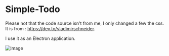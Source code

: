 # Simple-Todo
Please not that the code source isn't from me, I only changed a few the css. 
It is from : https://dev.to/vladimirschneider.

I use it as an Electron application.

![image](https://user-images.githubusercontent.com/79196640/120064644-90e7a300-c06d-11eb-920d-8371519a742f.png)
